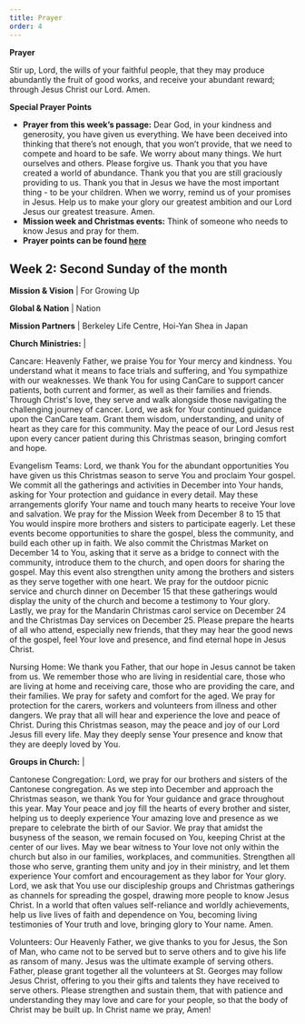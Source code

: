 ```yaml
---
title: Prayer
order: 4
---
```

**Prayer**

Stir up, Lord, the wills of your faithful people, that they may produce abundantly the fruit of good works, and receive your abundant reward; through Jesus Christ our Lord. Amen.

**Special Prayer Points**
- **Prayer from this week’s passage:** Dear God, in your kindness and generosity, you have given us everything. We have been deceived into thinking that there’s not enough, that you won’t provide, that we need to compete and hoard to be safe. We worry about many things. We hurt ourselves and others. Please forgive us. Thank you that you have created a world of abundance. Thank you that you are still graciously providing to us. Thank you that in Jesus we have the most important thing - to be your children. When we worry, remind us of your promises in Jesus. Help us to make your glory our greatest ambition and our Lord Jesus our greatest treasure. Amen. 
- **Mission week and Christmas events:** Think of someone who needs to know Jesus and pray for them. 
- **Prayer points can be found [here](https://stgeorgeshurstville.org.au/prayer)**

## Week 2: Second Sunday of the month

**Mission & Vision** | For Growing Up 
 
**Global & Nation** | Nation
 
**Mission Partners** | Berkeley Life Centre, Hoi-Yan Shea in Japan
 
**Church Ministries:** |

Cancare: Heavenly Father, we praise You for Your mercy and kindness. You understand what it means to face trials and suffering, and You sympathize with our weaknesses. We thank You for using CanCare to support cancer patients, both current and former, as well as their families and friends. Through Christ's love, they serve and walk alongside those navigating the challenging journey of cancer. Lord, we ask for Your continued guidance upon the CanCare team. Grant them wisdom, understanding, and unity of heart as they care for this community. May the peace of our Lord Jesus rest upon every cancer patient during this Christmas season, bringing comfort and hope.

 Evangelism Teams: Lord, we thank You for the abundant opportunities You have given us this Christmas season to serve You and proclaim Your gospel. We commit all the gatherings and activities in December into Your hands, asking for Your protection and guidance in every detail. May these arrangements glorify Your name and touch many hearts to receive Your love and salvation. We pray for the Mission Week from December 8 to 15 that You would inspire more brothers and sisters to participate eagerly. Let these events become opportunities to share the gospel, bless the community, and build each other up in faith. We also commit the Christmas Market on December 14 to You, asking that it serve as a bridge to connect with the community, introduce them to the church, and open doors for sharing the gospel. May this event also strengthen unity among the brothers and sisters as they serve together with one heart. We pray for the outdoor picnic service and church dinner on December 15 that these gatherings would display the unity of the church and become a testimony to Your glory. Lastly, we pray for the Mandarin Christmas carol service on December 24 and the Christmas Day services on December 25. Please prepare the hearts of all who attend, especially new friends, that they may hear the good news of the gospel, feel Your love and presence, and find eternal hope in Jesus Christ. 

 Nursing Home: We thank you Father, that our hope in Jesus cannot be taken from us. We remember those who are living in residential care, those who are living at home and receiving care, those who are providing the care, and their families. We pray for safety and comfort for the aged. We pray for protection for the carers, workers and volunteers from illness and other dangers. We pray that all will hear and experience the love and peace of Christ. During this Christmas season, may the peace and joy of our Lord Jesus fill every life. May they deeply sense Your presence and know that they are deeply loved by You.

**Groups in Church:** |

Cantonese Congregation: Lord, we pray for our brothers and sisters of the Cantonese congregation. As we step into December and approach the Christmas season, we thank You for Your guidance and grace throughout this year. May Your peace and joy fill the hearts of every brother and sister, helping us to deeply experience Your amazing love and presence as we prepare to celebrate the birth of our Savior. We pray that amidst the busyness of the season, we remain focused on You, keeping Christ at the center of our lives. May we bear witness to Your love not only within the church but also in our families, workplaces, and communities. Strengthen all those who serve, granting them unity and joy in their ministry, and let them experience Your comfort and encouragement as they labor for Your glory. Lord, we ask that You use our discipleship groups and Christmas gatherings as channels for spreading the gospel, drawing more people to know Jesus Christ. In a world that often values self-reliance and worldly achievements, help us live lives of faith and dependence on You, becoming living testimonies of Your truth and love, bringing glory to Your name. Amen.

Volunteers: Our Heavenly Father, we give thanks to you for Jesus, the Son of Man, who came not to be served but to serve others and to give his life as ransom of many.  Jesus was the ultimate example of serving others. Father, please grant together all the volunteers at St. Georges may follow Jesus Christ, offering to you their gifts and talents they have received to serve others. Please strengthen and sustain them, that with patience and understanding they may love and care for your people, so that the body of Christ may be built up.  In Christ name we pray, Amen!



